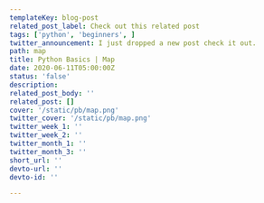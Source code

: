 ```yaml
---
templateKey: blog-post
related_post_label: Check out this related post
tags: ['python', 'beginners', ]
twitter_announcement: I just dropped a new post check it out.
path: map
title: Python Basics | Map
date: 2020-06-11T05:00:00Z
status: 'false'
description:
related_post_body: ''
related_post: []
cover: '/static/pb/map.png'
twitter_cover: '/static/pb/map.png'
twitter_week_1: ''
twitter_week_2: ''
twitter_month_1: ''
twitter_month_3: ''
short_url: ''
devto-url: ''
devto-id: ''

---
```


<!--
<p style='text-align: center'>
<a href='https://waylonwalker.com/blog/map'>
  <img
    style='width:500px; max-width:80%; margin: auto;'
    src="https://waylonwalker.com/map.png"
    alt="Read more from the Python Basics | Map article"
  />
  </a>
</p>

-->
